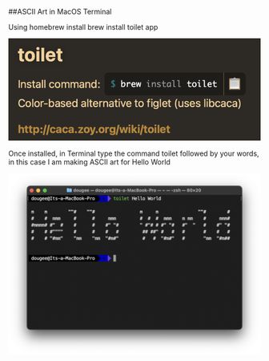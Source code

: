 ##ASCII Art in MacOS Terminal

Using homebrew install brew install toilet app

![Homebrew Toilet Install](/docs/assets/images/brew-toilet.png)

Once installed, in Terminal type the command toilet followed by your words, in this case I am making ASCII art for Hello World



![Hello World Terminal](/docs/assets/images/toilet-terminal.png)
